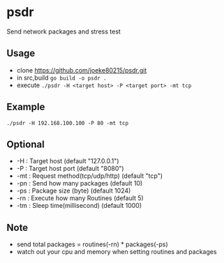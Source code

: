 # psdr
Send network packages and stress test

## Usage
* clone https://github.com/joeke80215/psdr.git
* in src,build ```go build -o psdr .```
* execute ```./psdr -H <target host> -P <target port> -mt tcp```

## Example
```./psdr -H 192.168.100.100 -P 80 -mt tcp```

## Optional
* -H : Target host (default "127.0.0.1")
* -P : Target host port (default "8080")
* -mt : Request method(tcp/udp/http) (default "tcp")
* -pn : Send how many packages (default 10)
* -ps : Package size (byte) (default 1024)
* -rn : Execute how many Routines (default 5)
* -tm : Sleep time(millisecond) (default 1000)

## Note
* send total packages = routines(-rn) * packages(-ps)
* watch out your cpu and memory when setting routines and packages
